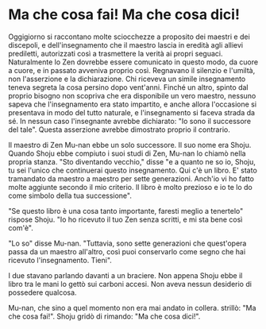 # Ma che cosa fai! Ma che cosa dici!

Oggigiorno si raccontano molte sciocchezze a proposito dei maestri e dei discepoli, e dell'insegnamento che il maestro lascia in eredità agli allievi prediletti, autorizzati così a trasmettere la verità ai propri seguaci. Naturalmente lo Zen dovrebbe essere comunicato in questo modo, da cuore a cuore, e in passato avveniva proprio così. Regnavano il silenzio e l'umiltà, non l'asserzione e la dichiarazione. Chi riceveva un simile insegnamento teneva segreta la cosa persino dopo vent'anni. Finché un altro, spinto dal proprio bisogno non scopriva che era disponibile un vero maestro, nessuno sapeva che l'insegnamento era stato impartito, e anche allora l'occasione si presentava in modo del tutto naturale, e l'insegnamento si faceva strada da sé. In nessun caso l'insegnante avrebbe dichiarato: "Io sono il successore del tale". Questa asserzione avrebbe dimostrato proprio il contrario.

Il maestro di Zen Mu-nan ebbe un solo successore. Il suo nome era Shoju. Quando Shoju ebbe compiuto i suoi studi di Zen, Mu-nan lo chiamò nella propria stanza. "Sto diventando vecchio," disse "e a quanto ne so io, Shoju, tu sei l'unico che continuerai questo insegnamento. Qui c'è un libro. E' stato tramandato da maestro a maestro per sette generazioni. Anch'io vi ho fatto molte aggiunte secondo il mio criterio. Il libro è molto prezioso e io te lo do come simbolo della tua successione".

"Se questo libro è una cosa tanto importante, faresti meglio a tenertelo" rispose Shoju. "Io ho ricevuto il tuo Zen senza scritti, e mi sta bene così com'è".

"Lo so" disse Mu-nan. "Tuttavia, sono sette generazioni che quest'opera passa da un maestro all'altro, così puoi conservarlo come segno che hai ricevuto l'insegnamento. Tieni".

I due stavano parlando davanti a un braciere. Non appena Shoju ebbe il libro tra le mani lo gettò sui carboni accesi. Non aveva nessun desiderio di possedere qualcosa.

Mu-nan, che sino a quel momento non era mai andato in collera. strillò: "Ma che cosa fai!". Shoju gridò di rimando: "Ma che cosa dici!".